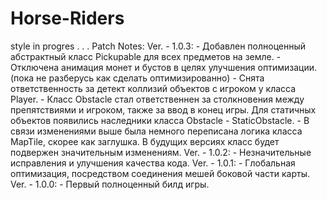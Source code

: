 # Horse-Riders
style in progres . . .
Patch Notes:
    Ver. - 1.0.3:
        - Добавлен полноценный абстрактный класс Pickupable для всех предметов на земле.
        - Отключена анимация монет и бустов в целях улучшения оптимизации. (пока не разберусь как сделать оптимизированно)
        - Снята ответственность за детект коллизий объектов с игроком у класса Player.
        - Класс Obstacle стал ответственнен за столкновения между препятствиями и игроком, также за ввод в конец игры. Для статичных объектов появились наследники класса Obstacle - StaticObstacle.
        - В связи изменениями выше была немного переписана логика класса MapTile, скорее как заглушка. В будущих версиях класс будет подвержен значительным изменениям.
    Ver. - 1.0.2:
        - Незначительные исправления и улучшения качества кода.
    Ver. - 1.0.1:
        - Глобальная оптимизация, посредством соединения мешей боковой части карты.
    Ver. - 1.0.0:
        - Первый полноценный билд игры.